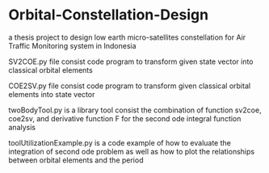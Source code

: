 # Orbital-Constellation-Design
a thesis project to design low earth micro-satellites constellation for Air Traffic Monitoring system in Indonesia

SV2COE.py file consist code program to transform given state vector into classical orbital elements

COE2SV.py file consist code program to transform given classical orbital elements into state vector

twoBodyTool.py is a library tool consist the combination of function sv2coe, coe2sv, and derivative function F for the second ode integral function analysis

toolUtilizationExample.py is a code example of how to evaluate the integration of second ode problem as well as how to plot the relationships between orbital elements and the period
